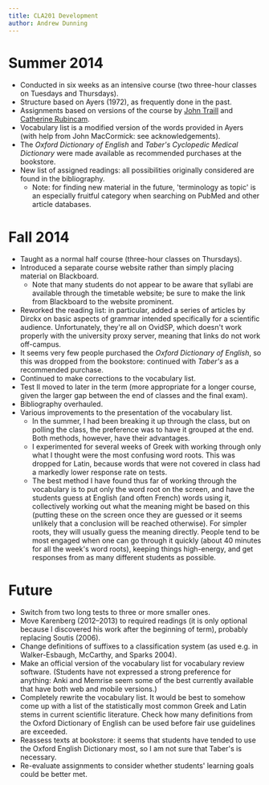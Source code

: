 ```yaml
---
title: CLA201 Development
author: Andrew Dunning
---
```


# Summer 2014

- Conducted in six weeks as an intensive course (two three-hour classes on Tuesdays and Thursdays).
- Structure based on Ayers (1972), as frequently done in the past.
- Assignments based on versions of the course by [John Traill](http://projects.chass.utoronto.ca/attica/cla201.htm) and [Catherine Rubincam](http://erin.utoronto.ca/~w3cla201/).
- Vocabulary list is a modified version of the words provided in Ayers (with help from John MacCormick: see acknowledgements).
- The *Oxford Dictionary of English* and *Taber's Cyclopedic Medical Dictionary* were made available as recommended purchases at the bookstore.
- New list of assigned readings: all possibilities originally considered are found in the bibliography.
    - Note: for finding new material in the future, 'terminology as topic' is an especially fruitful category when searching on PubMed and other article databases.

# Fall 2014

- Taught as a normal half course (three-hour classes on Thursdays).
- Introduced a separate course website rather than simply placing material on Blackboard.
    - Note that many students do not appear to be aware that syllabi are available through the timetable website; be sure to make the link from Blackboard to the website prominent.
- Reworked the reading list: in particular, added a series of articles by Dirckx on basic aspects of grammar intended specifically for a scientific audience. Unfortunately, they're all on OvidSP, which doesn't work properly with the university proxy server, meaning that links do not work off-campus.
- It seems very few people purchased the *Oxford Dictionary of English*, so this was dropped from the bookstore: continued with *Taber's* as a recommended purchase.
- Continued to make corrections to the vocabulary list.
- Test II moved to later in the term (more appropriate for a longer course, given the larger gap between the end of classes and the final exam).
- Bibliography overhauled.
- Various improvements to the presentation of the vocabulary list.
    - In the summer, I had been breaking it up through the class, but on polling the class, the preference was to have it grouped at the end. Both methods, however, have their advantages.
    - I experimented for several weeks of Greek with working through only what I thought were the most confusing word roots. This was dropped for Latin, because words that were not covered in class had a markedly lower response rate on tests.
    - The best method I have found thus far of working through the vocabulary is to put only the word root on the screen, and have the students guess at English (and often French) words using it, collectively working out what the meaning might be based on this (putting these on the screen once they are guessed or it seems unlikely that a conclusion will be reached otherwise). For simpler roots, they will usually guess the meaning directly. People tend to be most engaged when one can go through it quickly (about 40 minutes for all the week's word roots), keeping things high-energy, and get responses from as many different students as possible.

# Future

- Switch from two long tests to three or more smaller ones.
- Move Karenberg (2012–2013) to required readings (it is only optional because I discovered his work after the beginning of term), probably replacing Soutis (2006).
- Change definitions of suffixes to a classification system (as used e.g. in Walker-Esbaugh, McCarthy, and Sparks 2004).
- Make an official version of the vocabulary list for vocabulary review software. (Students have not expressed a strong preference for anything: Anki and Memrise seem some of the best currently available that have both web and mobile versions.)
- Completely rewrite the vocabulary list. It would be best to somehow come up with a list of the statistically most common Greek and Latin stems in current scientific literature. Check how many definitions from the Oxford Dictionary of English can be used before fair use guidelines are exceeded.
- Reassess texts at bookstore: it seems that students have tended to use the Oxford English Dictionary most, so I am not sure that Taber's is necessary.
- Re-evaluate assignments to consider whether students' learning goals could be better met.
